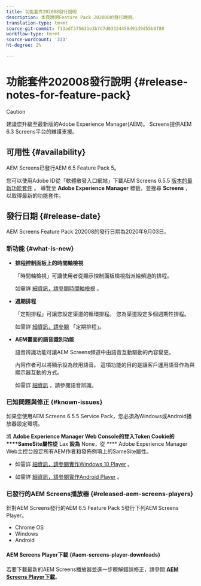 ```yaml
---
title: 功能套件202008發行說明
description: 本頁說明Feature Pack 202008的發行說明。
translation-type: tm+mt
source-git-commit: f13adf375631e3b7d7d03324458d91d9d55b0f80
workflow-type: tm+mt
source-wordcount: '333'
ht-degree: 2%

---
```



# 功能套件202008發行說明 {#release-notes-for-feature-pack}

>[!CAUTION]
>
>建議您升級至最新版的Adobe Experience Manager(AEM)。 Screens提供AEM 6.3 Screens平台的維護支援。

## 可用性 {#availability}

AEM Screens已發行AEM 6.5 Feature Pack 5。

您可以使用Adobe ID從「軟體散發入口網站」下載AEM Screens 6.5.5 [版本的最新功能套件](https://experience.adobe.com/#/downloads/content/software-distribution/en/aem.html) 。 導覽至 **Adobe Experience Manager** 標籤，並搜尋 **Screens** ，以取得最新的功能套件。

## 發行日期 {#release-date}

AEM Screens Feature Pack 202008的發行日期為2020年9月03日。

### 新功能 {#what-is-new}

* **排程控制面板上的時間軸檢視**

   「時間軸檢視」可讓使用者從顯示控制面板檢視指派給頻道的排程。

   如需詳 [細資訊，請參閱時間軸檢視](/help/user-guide/channel-assignment-latest-fp.md#timeline-view) 。

* **週期排程**

   「定期排程」可讓您設定渠道的循環排程。 您為渠道設定多個週期性排程。

   如需詳 [細資訊，請參閱](/help/user-guide/channel-assignment-latest-fp.md#recurrence-schedule) 「定期排程」。

* **AEM畫面的語音識別功能**

   語音辨識功能可讓AEM Screens頻道中由語音互動驅動的內容變更。

   內容作者可以將顯示設為啟用語音。 這項功能的目的是讓客戶運用語音作為與顯示器互動的方式。

   如需詳 [細資訊](voice-recognition.md) ，請參閱語音辨識。

### 已知問題與修正 {#known-issues}

如果您使用AEM Screens 6.5.5 Service Pack，您必須為Windows或Android播放器設定環境。

將 **Adobe Experience Manager Web Console的登入Token Cookie的****SameSite屬性從** Lax **設為** None，從 **** Adobe Experience Manager Web主控台設定所有AEM作者和發佈例項上的SameSite屬性。

* 如需詳 [細資訊，請參閱實作Windows 10 Player](implementing-windows-player.md#fp-environment-setup) 。

* 如需詳 [細資訊，請參閱實作Android Player](implementing-android-player.md#fp-environment-setup) 。

### 已發行的AEM Screens播放器 {#released-aem-screens-players}

針對AEM Screens發行的AEM 6.5 Feature Pack 5發行下列AEM Screens Player。

* Chrome OS
* Windows
* Android

#### AEM Screens Player下載  {#aem-screens-player-downloads}

若要下載最新的AEM Screens播放器並進一步瞭解錯誤修正，請參閱 **[AEM Screens Player下載](https://download.macromedia.com/screens/index.html)**。

